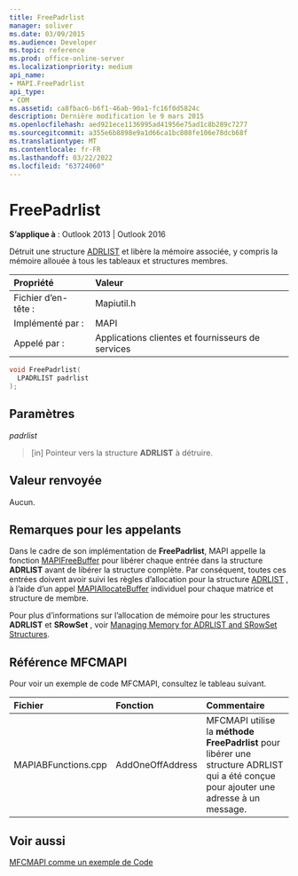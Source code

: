 ```yaml
---
title: FreePadrlist
manager: soliver
ms.date: 03/09/2015
ms.audience: Developer
ms.topic: reference
ms.prod: office-online-server
ms.localizationpriority: medium
api_name:
- MAPI.FreePadrlist
api_type:
- COM
ms.assetid: ca8fbac6-b6f1-46ab-90a1-fc16f0d5824c
description: Dernière modification le 9 mars 2015
ms.openlocfilehash: aed921ece1136995ad41956e75ad1c8b289c7277
ms.sourcegitcommit: a355e6b8898e9a1d66ca1bc808fe106e78dcb68f
ms.translationtype: MT
ms.contentlocale: fr-FR
ms.lasthandoff: 03/22/2022
ms.locfileid: "63724060"
---
```

# <a name="freepadrlist"></a>FreePadrlist

  
  
**S’applique à** : Outlook 2013 | Outlook 2016 
  
Détruit une structure [ADRLIST](adrlist.md) et libère la mémoire associée, y compris la mémoire allouée à tous les tableaux et structures membres. 
  
|Propriété |Valeur |
|:-----|:-----|
|Fichier d’en-tête :  <br/> |Mapiutil.h  <br/> |
|Implémenté par :  <br/> |MAPI  <br/> |
|Appelé par :  <br/> |Applications clientes et fournisseurs de services  <br/> |
   
```cpp
void FreePadrlist(
  LPADRLIST padrlist
);
```

## <a name="parameters"></a>Paramètres

 _padrlist_
  
> [in] Pointeur vers la structure **ADRLIST** à détruire. 
    
## <a name="return-value"></a>Valeur renvoyée

Aucun.
  
## <a name="notes-to-callers"></a>Remarques pour les appelants

Dans le cadre de son implémentation de **FreePadrlist**, MAPI appelle la fonction [MAPIFreeBuffer](mapifreebuffer.md) pour libérer chaque entrée dans la structure **ADRLIST** avant de libérer la structure complète. Par conséquent, toutes ces entrées doivent avoir suivi les règles d’allocation pour la structure [ADRLIST](adrlist.md) , à l’aide d’un appel [MAPIAllocateBuffer](mapiallocatebuffer.md) individuel pour chaque matrice et structure de membre. 
  
Pour plus d’informations sur l’allocation de mémoire pour les structures **ADRLIST** et **SRowSet** , voir [Managing Memory for ADRLIST and SRowSet Structures](managing-memory-for-adrlist-and-srowset-structures.md). 
  
## <a name="mfcmapi-reference"></a>Référence MFCMAPI

Pour voir un exemple de code MFCMAPI, consultez le tableau suivant.
  
|**Fichier**|**Fonction**|**Commentaire**|
|:-----|:-----|:-----|
|MAPIABFunctions.cpp  <br/> |AddOneOffAddress  <br/> |MFCMAPI utilise la **méthode FreePadrlist** pour libérer une structure ADRLIST qui a été conçue pour ajouter une adresse à un message. |
   
## <a name="see-also"></a>Voir aussi



[MFCMAPI comme un exemple de Code](mfcmapi-as-a-code-sample.md)

